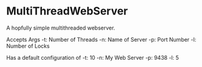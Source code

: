 # MultiThreadWebServer
A hopfully simple multithreaded webserver.


Accepts Args
-t: Number of Threads
-n: Name of Server
-p: Port Number
-l: Number of Locks

Has a default configuration of
-t: 10
-n: My Web Server
-p: 9438
-l: 5


